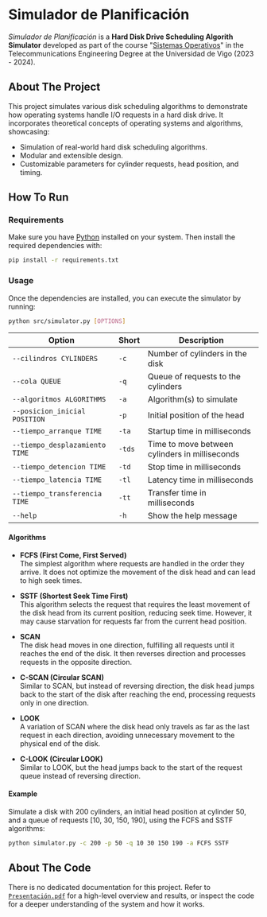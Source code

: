 # Simulador de Planificación
_Simulador de Planificación_ is a **Hard Disk Drive Scheduling Algorith Simulator** developed as part of the course "[Sistemas Operativos](https://secretaria.uvigo.gal/docnet-nuevo/guia_docent/?centre=305&ensenyament=V05G301V01&assignatura=V05G301V01303&any_academic=2023_24)" in the Telecommunications Engineering Degree at the Universidad de Vigo (2023 - 2024).

## About The Project
This project simulates various disk scheduling algorithms to demonstrate how operating systems handle I/O requests in a hard disk drive. It incorporates theoretical concepts of operating systems and algorithms, showcasing:
- Simulation of real-world hard disk scheduling algorithms.
- Modular and extensible design.
- Customizable parameters for cylinder requests, head position, and timing.

## How To Run

### Requirements
Make sure you have [Python](https://www.python.org/downloads/) installed on your system. Then install the required dependencies with:

```bash
pip install -r requirements.txt
```

### Usage
Once the dependencies are installed, you can execute the simulator by running:

```bash
python src/simulator.py [OPTIONS]
```

| Option                         | Short | Description                                         |
|--------------------------------|-------|-----------------------------------------------------|
| `--cilindros CYLINDERS`        | `-c`  | Number of cylinders in the disk                    |
| `--cola QUEUE`       | `-q`  | Queue of requests to the cylinders                 |
| `--algoritmos ALGORITHMS`| `-a`  | Algorithm(s) to simulate                           |
| `--posicion_inicial POSITION`  | `-p`  | Initial position of the head                       |
| `--tiempo_arranque TIME`            | `-ta` | Startup time in milliseconds                       |
| `--tiempo_desplazamiento TIME`      | `-tds`| Time to move between cylinders in milliseconds     |
| `--tiempo_detencion TIME`           | `-td` | Stop time in milliseconds                          |
| `--tiempo_latencia TIME`            | `-tl` | Latency time in milliseconds                       |
| `--tiempo_transferencia TIME`       | `-tt` | Transfer time in milliseconds                      |
| `--help`                       | `-h`  | Show the help message                    |

#### Algorithms
- **FCFS (First Come, First Served)**  
   The simplest algorithm where requests are handled in the order they arrive. It does not optimize the movement of the disk head and can lead to high seek times.

- **SSTF (Shortest Seek Time First)**  
   This algorithm selects the request that requires the least movement of the disk head from its current position, reducing seek time. However, it may cause starvation for requests far from the current head position.

- **SCAN**  
   The disk head moves in one direction, fulfilling all requests until it reaches the end of the disk. It then reverses direction and processes requests in the opposite direction.

- **C-SCAN (Circular SCAN)**  
   Similar to SCAN, but instead of reversing direction, the disk head jumps back to the start of the disk after reaching the end, processing requests only in one direction.

- **LOOK**  
   A variation of SCAN where the disk head only travels as far as the last request in each direction, avoiding unnecessary movement to the physical end of the disk.

- **C-LOOK (Circular LOOK)**  
   Similar to LOOK, but the head jumps back to the start of the request queue instead of reversing direction.

#### Example
Simulate a disk with 200 cylinders, an initial head position at cylinder 50, and a queue of requests [10, 30, 150, 190], using the FCFS and SSTF algorithms:

```bash
python simulator.py -c 200 -p 50 -q 10 30 150 190 -a FCFS SSTF
```

## About The Code
There is no dedicated documentation for this project. Refer to [`Presentación.pdf`](docs/Presentación.pdf) for a high-level overview and results, or inspect the code for a deeper understanding of the system and how it works.